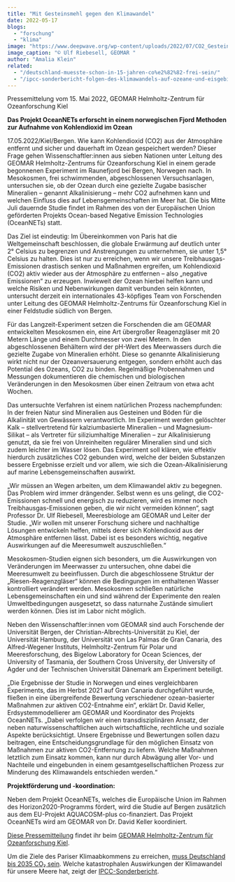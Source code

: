 ```yaml
---
title: "Mit Gesteinsmehl gegen den Klimawandel"
date: 2022-05-17
blogs: 
  - "forschung"
  - "klima"
image: "https://www.deepwave.org/wp-content/uploads/2022/07/CO2_Gesteinsmehl_Mesocosm-Deployment_MichaelSswat_GEOMAR-scaled.jpg"
image_caption: "© Ulf Riebesell, GEOMAR "
author: "Amalia Klein"
related: 
  - "/deutschland-muesste-schon-in-15-jahren-co%e2%82%82-frei-sein/"
  - "/ipcc-sonderbericht-folgen-des-klimawandels-auf-ozeane-und-eisgebiete/"
---
```


Pressemittelung vom 15. Mai 2022, GEOMAR Helmholtz-Zentrum für Ozeanforschung Kiel

**Das Projekt OceanNETs erforscht in einem norwegischen Fjord Methoden zur Aufnahme von Kohlendioxid im Ozean**

17.05.2022/Kiel/Bergen. Wie kann Kohlendioxid (CO2) aus der Atmosphäre entfernt und sicher und dauerhaft im Ozean gespeichert werden? Dieser Frage gehen Wissenschaftler:innen aus sieben Nationen unter Leitung des GEOMAR Helmholtz-Zentrums für Ozeanforschung Kiel in einem gerade begonnenen Experiment im Raunefjord bei Bergen, Norwegen nach. In Mesokosmen, frei schwimmenden, abgeschlossenen Versuchsanlagen, untersuchen sie, ob der Ozean durch eine gezielte Zugabe basischer Mineralien – genannt Alkalinisierung – mehr CO2 aufnehmen kann und welchen Einfluss dies auf Lebensgemeinschaften im Meer hat. Die bis Mitte Juli dauernde Studie findet im Rahmen des von der Europäischen Union geförderten Projekts Ocean-based Negative Emission Technologies (OceanNETs) statt.

Das Ziel ist eindeutig: Im Übereinkommen von Paris hat die Weltgemeinschaft beschlossen, die globale Erwärmung auf deutlich unter 2° Celsius zu begrenzen und Anstrengungen zu unternehmen, sie unter 1,5° Celsius zu halten. Dies ist nur zu erreichen, wenn wir unsere Treibhausgas-Emissionen drastisch senken und Maßnahmen ergreifen, um Kohlendioxid (CO2) aktiv wieder aus der Atmosphäre zu entfernen – also „negative Emissionen“ zu erzeugen. Inwieweit der Ozean hierbei helfen kann und welche Risiken und Nebenwirkungen damit verbunden sein könnten, untersucht derzeit ein internationales 43-köpfiges Team von Forschenden unter Leitung des GEOMAR Helmholtz-Zentrums für Ozeanforschung Kiel in einer Feldstudie südlich von Bergen.

Für das Langzeit-Experiment setzen die Forschenden die am GEOMAR entwickelten Mesokosmen ein, eine Art übergroßer Reagenzgläser mit 20 Metern Länge und einem Durchmesser von zwei Metern. In den abgeschlossenen Behältern wird der pH-Wert des Meerwassers durch die gezielte Zugabe von Mineralien erhöht. Diese so genannte Alkalinisierung wirkt nicht nur der Ozeanversauerung entgegen, sondern erhöht auch das Potential des Ozeans, CO2 zu binden. Regelmäßige Probennahmen und Messungen dokumentieren die chemischen und biologischen Veränderungen in den Mesokosmen über einen Zeitraum von etwa acht Wochen.

Das untersuchte Verfahren ist einem natürlichen Prozess nachempfunden: In der freien Natur sind Mineralien aus Gesteinen und Böden für die Alkalinität von Gewässern verantwortlich. Im Experiment werden gelöschter Kalk – stellvertretend für kalziumbasierte Mineralien – und Magnesium-Silikat – als Vertreter für siliziumhaltige Mineralien – zur Alkalinisierung genutzt, da sie frei von Unreinheiten regulärer Mineralien sind und sich zudem leichter im Wasser lösen. Das Experiment soll klären, wie effektiv hierdurch zusätzliches CO2 gebunden wird, welche der beiden Substanzen bessere Ergebnisse erzielt und vor allem, wie sich die Ozean-Alkalinisierung auf marine Lebensgemeinschaften auswirkt.

„Wir müssen an Wegen arbeiten, um dem Klimawandel aktiv zu begegnen. Das Problem wird immer drängender. Selbst wenn es uns gelingt, die CO2\-Emissionen schnell und energisch zu reduzieren, wird es immer noch Treibhausgas-Emissionen geben, die wir nicht vermeiden können“, sagt Professor Dr. Ulf Riebesell, Meeresbiologe am GEOMAR und Leiter der Studie. „Wir wollen mit unserer Forschung sichere und nachhaltige Lösungen entwickeln helfen, mittels derer sich Kohlendioxid aus der Atmosphäre entfernen lässt. Dabei ist es besonders wichtig, negative Auswirkungen auf die Meeresumwelt auszuschließen.“

Mesokosmen-Studien eignen sich besonders, um die Auswirkungen von Veränderungen im Meerwasser zu untersuchen, ohne dabei die Meeresumwelt zu beeinflussen. Durch die abgeschlossene Struktur der „Riesen-Reagenzgläser“ können die Bedingungen im enthaltenen Wasser kontrolliert verändert werden. Mesokosmen schließen natürliche Lebensgemeinschaften ein und sind während der Experimente den realen Umweltbedingungen ausgesetzt, so dass naturnahe Zustände simuliert werden können. Dies ist im Labor nicht möglich.

Neben den Wissenschaftler:innen vom GEOMAR sind auch Forschende der Universität Bergen, der Christian-Albrechts-Universität zu Kiel, der Universität Hamburg, der Universität von Las Palmas de Gran Canaria, des Alfred-Wegener Instituts, Helmholtz-Zentrum für Polar und Meeresforschung, des Bigelow Laboratory for Ocean Sciences, der University of Tasmania, der Southern Cross University, der University of Agder und der Technischen Universität Dänemark am Experiment beteiligt.

„Die Ergebnisse der Studie in Norwegen und eines vergleichbaren Experiments, das im Herbst 2021 auf Gran Canaria durchgeführt wurde, fließen in eine übergreifende Bewertung verschiedener ozean-basierter Maßnahmen zur aktiven CO2\-Entnahme ein“, erklärt Dr. David Keller, Erdsystemmodellierer am GEOMAR und Koordinator des Projekts OceanNETs. „Dabei verfolgen wir einen transdisziplinären Ansatz, der neben naturwissenschaftlichen auch wirtschaftliche, rechtliche und soziale Aspekte berücksichtigt. Unsere Ergebnisse und Bewertungen sollen dazu beitragen, eine Entscheidungsgrundlage für den möglichen Einsatz von Maßnahmen zur aktiven CO2\-Entfernung zu liefern. Welche Maßnahmen letztlich zum Einsatz kommen, kann nur durch Abwägung aller Vor- und Nachteile und eingebunden in einem gesamtgesellschaftlichen Prozess zur Minderung des Klimawandels entschieden werden.“

**Projektförderung und -koordination:**

Neben dem Projekt OceanNETs, welches die Europäische Union im Rahmen des Horizon2020-Programms fördert, wird die Studie auf Bergen zusätzlich aus dem EU-Projekt AQUACOSM-plus co-finanziert. Das Projekt OceanNETs wird am GEOMAR von Dr. David Keller koordiniert.

[Diese Pressemitteilung](https://www.geomar.de/news/article/mit-gesteinsmehl-gegen-den-klimawandel) findet ihr beim [GEOMAR Helmholtz-Zentrum für Ozeanforschung Kiel](https://www.geomar.de/).

Um die Ziele des Pariser Klimaabkommens zu erreichen, [muss Deutschland bis 2035 CO₂ sein](https://www.deepwave.org/deutschland-muesste-schon-in-15-jahren-co%e2%82%82-frei-sein/). Welche katastrophalen Auswirkungen der Klimawandel für unsere Meere hat, zeigt der [IPCC-Sonderbericht](https://www.deepwave.org/ipcc-sonderbericht-folgen-des-klimawandels-auf-ozeane-und-eisgebiete/).
